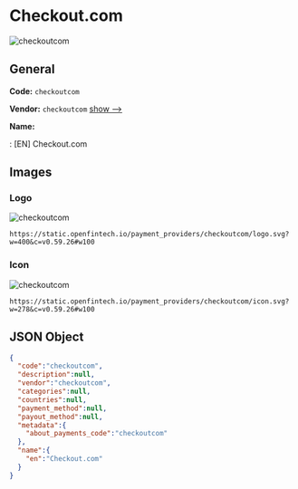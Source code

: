 
# Checkout.com 
![checkoutcom](https://static.openfintech.io/payment_providers/checkoutcom/logo.svg?w=400&c=v0.59.26#w100)  

## General 
 
**Code:** `checkoutcom` 
 
**Vendor:** `checkoutcom` [show -->](/vendors/checkoutcom/) 
 
**Name:** 
 
:	[EN] Checkout.com 
 

## Images 

### Logo 
 
![checkoutcom](https://static.openfintech.io/payment_providers/checkoutcom/logo.svg?w=400&c=v0.59.26#w100)  

```
https://static.openfintech.io/payment_providers/checkoutcom/logo.svg?w=400&c=v0.59.26#w100
```  

### Icon 
 
![checkoutcom](https://static.openfintech.io/payment_providers/checkoutcom/icon.svg?w=278&c=v0.59.26#w100)  

```
https://static.openfintech.io/payment_providers/checkoutcom/icon.svg?w=278&c=v0.59.26#w100
```  

## JSON Object 

```json
{
  "code":"checkoutcom",
  "description":null,
  "vendor":"checkoutcom",
  "categories":null,
  "countries":null,
  "payment_method":null,
  "payout_method":null,
  "metadata":{
    "about_payments_code":"checkoutcom"
  },
  "name":{
    "en":"Checkout.com"
  }
}
```  
